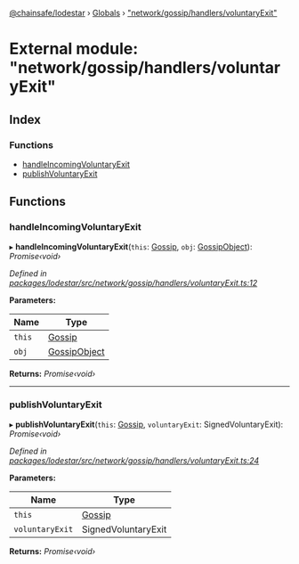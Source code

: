 [@chainsafe/lodestar](../README.md) › [Globals](../globals.md) › ["network/gossip/handlers/voluntaryExit"](_network_gossip_handlers_voluntaryexit_.md)

# External module: "network/gossip/handlers/voluntaryExit"

## Index

### Functions

* [handleIncomingVoluntaryExit](_network_gossip_handlers_voluntaryexit_.md#handleincomingvoluntaryexit)
* [publishVoluntaryExit](_network_gossip_handlers_voluntaryexit_.md#publishvoluntaryexit)

## Functions

###  handleIncomingVoluntaryExit

▸ **handleIncomingVoluntaryExit**(`this`: [Gossip](../classes/_network_gossip_gossip_.gossip.md), `obj`: [GossipObject](_network_gossip_interface_.md#gossipobject)): *Promise‹void›*

*Defined in [packages/lodestar/src/network/gossip/handlers/voluntaryExit.ts:12](https://github.com/ChainSafe/lodestar/blob/af95f0522/packages/lodestar/src/network/gossip/handlers/voluntaryExit.ts#L12)*

**Parameters:**

Name | Type |
------ | ------ |
`this` | [Gossip](../classes/_network_gossip_gossip_.gossip.md) |
`obj` | [GossipObject](_network_gossip_interface_.md#gossipobject) |

**Returns:** *Promise‹void›*

___

###  publishVoluntaryExit

▸ **publishVoluntaryExit**(`this`: [Gossip](../classes/_network_gossip_gossip_.gossip.md), `voluntaryExit`: SignedVoluntaryExit): *Promise‹void›*

*Defined in [packages/lodestar/src/network/gossip/handlers/voluntaryExit.ts:24](https://github.com/ChainSafe/lodestar/blob/af95f0522/packages/lodestar/src/network/gossip/handlers/voluntaryExit.ts#L24)*

**Parameters:**

Name | Type |
------ | ------ |
`this` | [Gossip](../classes/_network_gossip_gossip_.gossip.md) |
`voluntaryExit` | SignedVoluntaryExit |

**Returns:** *Promise‹void›*
